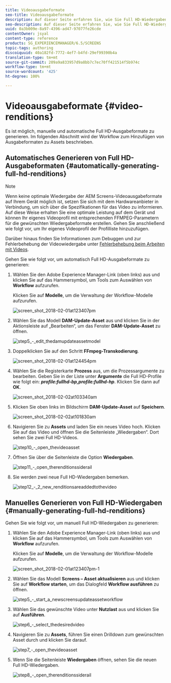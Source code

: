 ```yaml
---
title: Videoausgabeformate
seo-title: Videoausgabeformate
description: Auf dieser Seite erfahren Sie, wie Sie Full HD-Wiedergaben für Screens-Projekte generieren.
seo-description: Auf dieser Seite erfahren Sie, wie Sie Full HD-Wiedergaben für Screens-Projekte generieren.
uuid: 0a3b009e-8a97-4396-ad47-97077fe26cde
contentOwner: jsyal
content-type: reference
products: SG_EXPERIENCEMANAGER/6.5/SCREENS
topic-tags: authoring
discoiquuid: 40a182fd-7772-4ef7-b4fd-29ef99390b4a
translation-type: tm+mt
source-git-commit: 209a9a833957d9a8bb7c7ec70ff421514f5b974c
workflow-type: tm+mt
source-wordcount: '425'
ht-degree: 100%

---
```



# Videoausgabeformate {#video-renditions}

Es ist möglich, manuelle und automatische Full HD-Ausgabeformate zu generieren. Im folgenden Abschnitt wird der Workflow zum Hinzufügen von Ausgabeformaten zu Assets beschrieben.

## Automatisches Generieren von Full HD-Ausgabeformaten            {#automatically-generating-full-hd-renditions}

>[!NOTE]
>
>Wenn keine optimale Wiedergabe der AEM Screens-Videoausgabeformate auf Ihrem Gerät möglich ist, setzen Sie sich mit dem Hardwareanbieter in Verbindung, um sich über die Spezifikationen für das Video zu informieren. Auf diese Weise erhalten Sie eine optimale Leistung auf dem Gerät und können Ihr eigenes Videoprofil mit entsprechenden FFMPEG-Parametern für die gewünschten Wiedergabeformate erstellen. Gehen Sie anschließend wie folgt vor, um Ihr eigenes Videoprofil der Profilliste hinzuzufügen.
>
>Darüber hinaus finden Sie Informationen zum Debuggen und zur Fehlerbehebung der Videowiedergabe unter [Fehlerbehebung beim Arbeiten mit Videos](troubleshoot-videos.md).

Gehen Sie wie folgt vor, um automatisch Full HD-Ausgabeformate zu generieren:

1. Wählen Sie den Adobe Experience Manager-Link (oben links) aus und klicken Sie auf das Hammersymbol, um Tools zum Auswählen von **Workflow** aufzurufen.

   Klicken Sie auf **Modelle**, um die Verwaltung der Workflow-Modelle aufzurufen.

   ![screen_shot_2018-02-01at123407pm](assets/screen_shot_2018-02-01at123407pm.png)

1. Wählen Sie das Modell **DAM-Update-Asset** aus und klicken Sie in der Aktionsleiste auf „Bearbeiten“, um das Fenster **DAM-Update-Asset** zu öffnen.

   ![step5_-_edit_thedamupdateassetmodel](assets/step5_-_edit_thedamupdateassetmodel.png)

1. Doppelklicken Sie auf den Schritt **FFmpeg-Transkodierung**.

   ![screen_shot_2018-02-01at124454pm](assets/screen_shot_2018-02-01at124454pm.png)

1. Wählen Sie die Registerkarte **Prozess** aus, um die Prozessargumente zu bearbeiten. Geben Sie in der Liste unter **Argumente** die Full HD-Profile wie folgt ein: ***profile:fullhd-bp,profile:fullhd-hp***. Klicken Sie dann auf **OK**.

   ![screen_shot_2018-02-02at103340am](assets/screen_shot_2018-02-02at103340am.png)

1. Klicken Sie oben links im Bildschirm **DAM-Update-Asset** auf **Speichern**.

   ![screen_shot_2018-02-02at101830am](assets/screen_shot_2018-02-02at101830am.png)

1. Navigieren Sie zu **Assets** und laden Sie ein neues Video hoch. Klicken Sie auf das Video und öffnen Sie die Seitenleiste „Wiedergaben“. Dort sehen Sie zwei Full HD-Videos.

   ![step10_-_open_thevideoasset](assets/step10_-_open_thevideoasset.png)

1. Öffnen Sie über die Seitenleiste die Option **Wiedergaben**.

   ![step11_-_open_therenditionssiderail](assets/step11_-_open_therenditionssiderail.png)

1. Sie werden zwei neue Full HD-Wiedergaben bemerken.

   ![step12_-_2_new_renditionsareaddedtothevideo](assets/step12_-_2_new_renditionsareaddedtothevideo.png)

## Manuelles Generieren von Full HD-Wiedergaben {#manually-generating-full-hd-renditions}

Gehen Sie wie folgt vor, um manuell Full HD-Wiedergaben zu generieren:

1. Wählen Sie den Adobe Experience Manager-Link (oben links) aus und klicken Sie auf das Hammersymbol, um Tools zum Auswählen von **Workflow** aufzurufen.

   Klicken Sie auf **Modelle**, um die Verwaltung der Workflow-Modelle aufzurufen.

   ![screen_shot_2018-02-01at123407pm-1](assets/screen_shot_2018-02-01at123407pm-1.png)

1. Wählen Sie das Modell **Screens – Asset aktualisieren** aus und klicken Sie auf **Workflow starten**, um das Dialogfeld **Workflow ausführen** zu öffnen.

   ![step5_-_start_a_newscreensupdateassetworkflow](assets/step5_-_start_a_newscreensupdateassetworkflow.png)

1. Wählen Sie das gewünschte Video unter **Nutzlast** aus und klicken Sie auf **Ausführen**.

   ![step6_-_select_thedesiredvideo](assets/step6_-_select_thedesiredvideo.png)

1. Navigieren Sie zu **Assets**, führen Sie einen Drilldown zum gewünschten Asset durch und klicken Sie darauf.

   ![step7_-_open_thevideoasset](assets/step7_-_open_thevideoasset.png)

1. Wenn Sie die Seitenleiste **Wiedergaben** öffnen, sehen Sie die neuen Full HD-Wiedergaben.

   ![step8_-_open_therenditionssiderail](assets/step8_-_open_therenditionssiderail.png)

